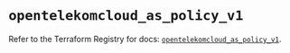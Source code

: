 # `opentelekomcloud_as_policy_v1`

Refer to the Terraform Registry for docs: [`opentelekomcloud_as_policy_v1`](https://registry.terraform.io/providers/opentelekomcloud/opentelekomcloud/1.36.1/docs/resources/as_policy_v1).
